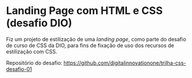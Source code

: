 # Landing Page com HTML e CSS (desafio DIO)

Fiz um projeto de estilização de uma *landing page*, como parte do desafio de curso de CSS da DIO, para fins de fixação de uso dos recursos de estilização com CSS.

Repositório do desafio: https://github.com/digitalinnovationone/trilha-css-desafio-01
